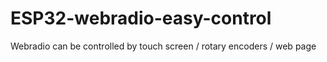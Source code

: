 # ESP32-webradio-easy-control
Webradio can be controlled by touch screen / rotary encoders / web page
